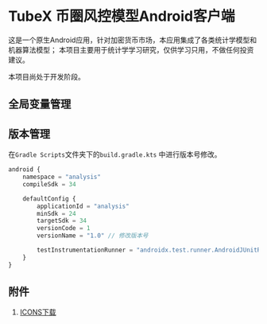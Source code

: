 # TubeX 币圈风控模型Android客户端

这是一个原生Android应用，针对加密货币市场，本应用集成了各类统计学模型和机器算法模型；
本项目主要用于统计学学习研究，仅供学习只用，不做任何投资建议。

本项目尚处于开发阶段。

## 全局变量管理

## 版本管理

在`Gradle Scripts`文件夹下的`build.gradle.kts` 中进行版本号修改。
```js
android {
    namespace = "analysis"
    compileSdk = 34

    defaultConfig {
        applicationId = "analysis"
        minSdk = 24
        targetSdk = 34
        versionCode = 1
        versionName = "1.0" // 修改版本号

        testInstrumentationRunner = "androidx.test.runner.AndroidJUnitRunner"
    }
}
```
## 附件

1. [ICONS下载](https://fonts.google.com/icons?selected=Material+Symbols+Outlined:ios_share:FILL@0;wght@400;GRAD@0;opsz@24&icon.size=24&icon.color=%23e8eaed&icon.platform=android)